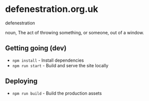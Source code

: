 # defenestration.org.uk

defenestration

noun, The act of throwing something, or someone, out of a window.

## Getting going (dev)

- `npm install` - Install dependencies
- `npm run start` - Build and serve the site locally

## Deploying

- `npm run build` - Build the production assets
